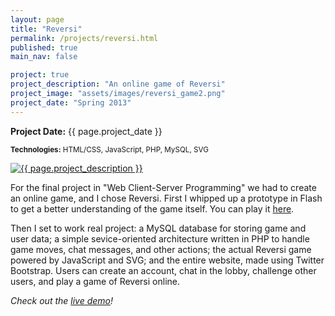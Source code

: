 ```yaml
---
layout: page
title: "Reversi"
permalink: /projects/reversi.html
published: true
main_nav: false

project: true
project_description: "An online game of Reversi"
project_image: "assets/images/reversi_game2.png"
project_date: "Spring 2013"
---
```


__Project Date:__ {{ page.project_date }}

<small>__Technologies:__ HTML/CSS, JavaScript, PHP, MySQL, SVG</small>

<a href="{{ page.project_image | prepend: site.baseurl }}" data-lightbox="reversi" data-title="{{ page.project_description }}">
  <img src="{{ page.project_image | prepend: site.baseurl }}" title="{{ page.project_description }}">
</a>

For the final project in "Web Client-Server Programming" we had to create an online game, and I chose Reversi. First I whipped up a prototype in Flash to get a better understanding of the game itself. You can play it [here][prototype].

Then I set to work real project: a MySQL database for storing game and user data; a simple sevice-oriented architecture written in PHP to handle game moves, chat messages, and other actions; the actual Reversi game powered by JavaScript and SVG; and the entire website, made using Twitter Bootstrap. Users can create an account, chat in the lobby, challenge other users, and play a game of Reversi online.

_Check out the [live demo][demo]!_

[demo]: http://bencentra.com/reversi/
[prototype]: http://bencentra.com/portfolio/reversi.swf
